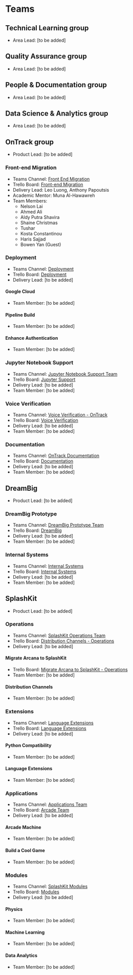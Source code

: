 # Teams

 ## Technical Learning group

 - Area Lead: [to be added]

 ## Quality Assurance group

 - Area Lead: [to be added]

 ## People & Documentation group

 - Area Lead: [to be added]

 ## Data Science & Analytics group

 - Area Lead: [to be added]

 ## OnTrack group

 - Product Lead: [to be added]

 ### Front-end Migration

 - Teams Channel: [Front End Migration](https://teams.microsoft.com/_?tenantId=d02378ec-1688-46d5-8540-1c28b5f470f6#/school/conversations/Front%20End%20Migration?groupId=0e15669c-3f66-49aa-b023-640fe1dda2e0&threadId=19:40cc53f7f52d42cd8d15bddad593aa01@thread.tacv2&ctx=channel)
 - Trello Board: [Front-end Migration](https://trello.com/b/pFPgCaIo/front-end-migration)
 - Delivery Lead: Leo Luong, Anthony Papoutsis
 - Academic Mentor: Muna Al-Hawawreh
 - Team Members:
    - Nelson Lai
    - Ahmed Ali
    - Aldy Putra Shavira
    - Shaine Christmas
    - Tushar
    - Kosta Constantinou
    - Haris Sajjad
    - Bowen Yan (Guest)

 ### Deployment

 - Teams Channel: [Deployment](https://teams.microsoft.com/_?tenantId=d02378ec-1688-46d5-8540-1c28b5f470f6#/school/conversations/Deployment?groupId=0e15669c-3f66-49aa-b023-640fe1dda2e0&threadId=19:42df0a88caed442a867bc8c41c25416d@thread.tacv2&ctx=channel)
 - Trello Board: [Deployment](https://trello.com/b/dI1yx9A1/deployment)
 - Delivery Lead: [to be added]

 #### Google Cloud

 - Team Member: [to be added]

 #### Pipeline Build

 - Team Member: [to be added]

 #### Enhance Authentication

 - Team Member: [to be added]

 ### Jupyter Notebook Support

 - Teams Channel: [Jupyter Notebook Support Team](https://teams.microsoft.com/_?tenantId=d02378ec-1688-46d5-8540-1c28b5f470f6#/school/conversations/General?threadId=19:TfS2kJmJ0HXihVO4_9pXuxrzAN_4em5uQgIvQByzhWQ1@thread.tacv2&ctx=channel)
 - Trello Board: [Jupyter Support](https://trello.com/b/3lWJEuDQ/jupyter-sypport)
 - Delivery Lead: [to be added]
 - Team Member: [to be added]

 ### Voice Verification

 - Teams Channel: [Voice Verification - OnTrack](https://teams.microsoft.com/_?tenantId=d02378ec-1688-46d5-8540-1c28b5f470f6#/school/conversations/Voice%20Verification%20-%20OnTrack?groupId=0e15669c-3f66-49aa-b023-640fe1dda2e0&threadId=19:ea448ec4e26449a5b74e0d6dc9be71f4@thread.tacv2&ctx=channel)
 - Trello Board: [Voice Verification](https://trello.com/b/lkRdh1Fp/voice-verification)
 - Delivery Lead: [to be added]
 - Team Member: [to be added]

 ### Documentation

 - Teams Channel: [OnTrack Documentation](https://teams.microsoft.com/l/channel/19%3arhz4yutH2rF0sJU-xbcqAIS-tZ59n3j2c5LMzqDdicA1%40thread.tacv2/General?groupId=215e9f4e-95e6-4a1a-84b7-489f22d4ecae&tenantId=d02378ec-1688-46d5-8540-1c28b5f470f6)
 - Trello Board: [Documentation](https://trello.com/b/FHz8evJG/documentation)
 - Delivery Lead: [to be added]
 - Team Member: [to be added]

 ## DreamBig

 - Product Lead: [to be added]

 ### DreamBig Prototype

 - Teams Channel: [DreamBig Prototype Team](https://teams.microsoft.com/_?tenantId=d02378ec-1688-46d5-8540-1c28b5f470f6#/school/conversations/DreamBig%20Prototype%20Team?groupId=0e15669c-3f66-49aa-b023-640fe1dda2e0&threadId=19:71cf013320fb430db1e7427d9d7d61ad@thread.tacv2&ctx=channel)
 - Trello Board: [DreamBig](https://trello.com/b/5hGRqxJO/dreambig)
 - Delivery Lead: [to be added]
 - Team Member: [to be added]

 ### Internal Systems

 - Teams Channel: [Internal Systems](https://teams.microsoft.com/_?tenantId=d02378ec-1688-46d5-8540-1c28b5f470f6#/school/conversations/Internal%20Systems?groupId=0e15669c-3f66-49aa-b023-640fe1dda2e0&threadId=19:8778e877fdca4e899c42d52b1b1ead32@thread.tacv2&ctx=channel)
 - Trello Board: [Internal Systems](https://trello.com/b/Y3chllnR/internal-systems)
 - Delivery Lead: [to be added]
 - Team Member: [to be added]

 ## SplashKit

 - Product Lead: [to be added]

 ### Operations

 - Teams Channel: [SplashKit Operations Team](https://teams.microsoft.com/_?tenantId=d02378ec-1688-46d5-8540-1c28b5f470f6#/school/conversations/SplashKit%20Operations%20Team?groupId=0e15669c-3f66-49aa-b023-640fe1dda2e0&threadId=19:845469c493864784b3de109e2da8060b@thread.tacv2&ctx=channel)
 - Trello Board: [Distribution Channels - Operations](https://trello.com/b/uDYt4NJB/distribution-channels-operations)
 - Delivery Lead: [to be added]

 #### Migrate Arcana to SplashKit

 - Trello Board: [Migrate Arcana to SplashKit - Operations](https://trello.com/b/23WxTlXO/migrate-arcana-to-splashkit-operations)
 - Team Member: [to be added]

 #### Distribution Channels

 - Team Member: [to be added]

 ### Extensions

 - Teams Channel: [Language Extensions](https://teams.microsoft.com/_?tenantId=d02378ec-1688-46d5-8540-1c28b5f470f6#/school/conversations/Language%20Extensions?threadId=19:b7feb53773244946936db2ee9df315f4@thread.tacv2&ctx=channel)
 - Trello Board: [Language Extensions](https://trello.com/b/xIVeBYwU/language-extensions)
 - Delivery Lead: [to be added]

 #### Python Compatibility

 - Team Member: [to be added]

 #### Language Extensions

 - Team Member: [to be added]

 ### Applications

 - Teams Channel: [Applications Team](https://teams.microsoft.com/_?tenantId=d02378ec-1688-46d5-8540-1c28b5f470f6#/school/conversations/Applications%20Team?threadId=19:1a52251788de42edbda8153f1913bd90@thread.tacv2&ctx=channel)
 - Trello Board: [Arcade Team](https://trello.com/b/cnMs1BW6/arcade-team)
 - Delivery Lead: [to be added]

 #### Arcade Machine

 - Team Member: [to be added]

 #### Build a Cool Game

 - Team Member: [to be added]

 ### Modules

 - Teams Channel: [SplashKit Modules](https://teams.microsoft.com/_?tenantId=d02378ec-1688-46d5-8540-1c28b5f470f6#/school/conversations/SplashKit%20Modules?groupId=0e15669c-3f66-49aa-b023-640fe1dda2e0&threadId=19:3abb0a52353b436db927e16d3c152903@thread.tacv2&ctx=channel)
 - Trello Board: [Modules](https://trello.com/b/SKqf30oS/modules)
 - Delivery Lead: [to be added]

 #### Physics

 - Team Member: [to be added]

 #### Machine Learning

 - Team Member: [to be added]

 #### Data Analytics

 - Team Member: [to be added]
